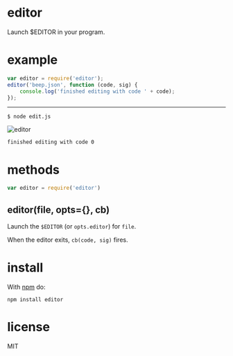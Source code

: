 editor
======

Launch $EDITOR in your program.

example
=======

``` js
var editor = require('editor');
editor('beep.json', function (code, sig) {
    console.log('finished editing with code ' + code);
});
```

***

```
$ node edit.js
```

![editor](https://substack.net/images/screenshots/editor.png)

```
finished editing with code 0
```

methods
=======

``` js
var editor = require('editor')
```

editor(file, opts={}, cb)
-------------------------

Launch the `$EDITOR` (or `opts.editor`) for `file`.

When the editor exits, `cb(code, sig)` fires.

install
=======

With [npm](https://npmjs.org) do:

```
npm install editor
```

license
=======

MIT
